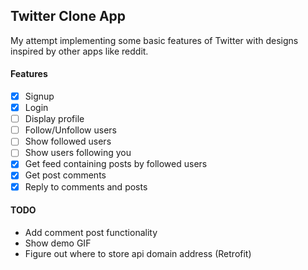 ## Twitter Clone App
My attempt implementing some basic features of Twitter with designs inspired by other apps like reddit.

#### Features
- [x] Signup
- [x] Login
- [ ] Display profile
- [ ] Follow/Unfollow users
- [ ] Show followed users
- [ ] Show users following you
- [x] Get feed containing posts by followed users
- [x] Get post comments
- [x] Reply to comments and posts

#### TODO
- Add comment post functionality
- Show demo GIF
- Figure out where to store api domain address (Retrofit)